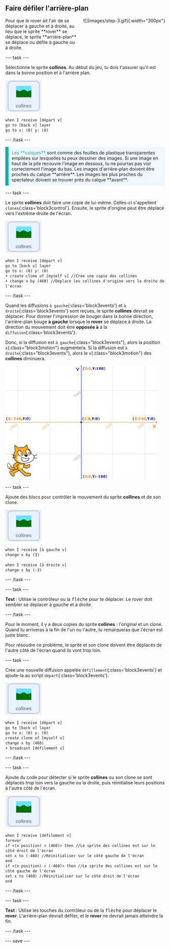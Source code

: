 ## Faire défiler l'arrière-plan

<div style="display: flex; flex-wrap: wrap">
<div style="flex-basis: 200px; flex-grow: 1; margin-right: 15px;">
Pour que le rover ait l'air de se déplacer à gauche et à droite, au lieu que le sprite **rover** se déplace, le sprite **arrière-plan** se déplace ou défile à gauche ou à droite.
</div>
<div>
![](images/step-3.gif){:width="300px"}
</div>
</div>

--- task ---

Sélectionne le sprite **collines**. Au début du jeu, tu dois t'assurer qu'il est dans la bonne position et à l'arrière plan.

![Le sprite collines.](images/hills-sprite.png)

```blocks3
when I receive [départ v]
go to [back v] layer
go to x: (0) y: (0)
```

--- /task ---

<p style="border-left: solid; border-width:10px; border-color: #0faeb0; background-color: aliceblue; padding: 10px;">
<span style="color: #0faeb0">Les **calques**</span> sont comme des feuilles de plastique transparentes empilées sur lesquelles tu peux dessiner des images. Si une image en haut de la pile recouvre l'image en dessous, tu ne pourras pas voir correctement l'image du bas. Les images d'arrière-plan doivent être proches du calque **arrière**. Les images les plus proches du spectateur doivent se trouver près du calque **avant**.
</p>

--- task ---

Le sprite **collines** doit faire une copie de lui-même. Celles-ci s'appellent `clones`{:class='block3control'}. Ensuite, le sprite d'origine peut être déplacé vers l'extrême droite de l'écran.

![Le sprite collines.](images/hills-sprite.png)

```blocks3
when I receive [départ v]
go to [back v] layer
go to x: (0) y: (0)
+ create clone of [myself v] //Crée une copie des collines
+ change x by (460) //Déplace les collines d'origine vers la droite de l'écran
```

--- /task ---

Quand les diffusions `à gauche`{:class='block3events'} et `à droite`{:class='block3events'} sont reçues, le sprite **collines** devrait se déplacer. Pour donner l'impression de bouger dans la bonne direction, l'arrière-plan bouge **à gauche** lorsque le **rover** se déplace à droite. La direction du mouvement doit être **opposée à** à la `diffusion`{:class='block3events'}.

Donc, si la diffusion est `à gauche`{:class="block3events"}, alors la position `x`{:class="block3motion"} augmentera. Si la diffusion est `à droite`{:class="block3events"}, alors le `x`{:class="block3motion"} des **collines** diminuera.

![Scène Scratch représentée avec un sprite dans le coin inférieur droit et un système de coordonnées x y en arrière-plan.](images/scratch-grid.png)

--- task ---

Ajoute des blocs pour contrôler le mouvement du sprite **collines** et de son clone.

![Le sprite collines.](images/hills-sprite.png)

```blocks3
when I receive [à gauche v]
change x by (3)

when I receive [à droite v]
change x by (-3)
```

--- /task ---

--- task ---

**Test** : Utilise le contrôleur ou la <kbd>flèche</kbd> pour te déplacer. Le rover doit sembler se déplacer à gauche et à droite.

--- /task ---

Pour le moment, il y a deux copies du sprite **collines** : l'original et un clone. Quand tu arriveras à la fin de l'un ou l'autre, tu remarqueras que l'écran est juste blanc.

Pour résoudre ce problème, le sprite et son clone doivent être déplacés de l'autre côté de l'écran quand ils vont trop loin.

--- task ---

Crée une nouvelle diffusion appelée `défillement`{:class='block3events'} et ajoute-la au script `départ`{:class='block3events'}.

![Le sprite collines.](images/hills-sprite.png)

```blocks3
when I receive [départ v]
go to [back v] layer
go to x: (0) y: (0)
create clone of [myself v]
change x by (460) 
+ broadcast [défilement v]
```

--- /task ---

--- task ---

Ajoute du code pour détecter si le sprite **collines** ou son clone se sont déplacés trop loin vers la gauche ou la droite, puis réinitialise leurs positions à l'autre côté de l'écran.

![Le sprite collines.](images/hills-sprite.png)

```blocks3
when I receive [défilement v]
forever
if <(x position) > (460)> then //Le sprite des collines est sur le côté droit de l'écran
set x to (-460) //Réinitialiser sur le côté gauche de l'écran
end
if <(x position) < (-460)> then //Le sprite des collines est sur le côté gauche de l'écran
set x to (460) //Réinitialiser sur le côté droit de l'écran
end
```

--- /task ---

--- task ---

**Test** : Utilise les touches du contrôleur ou de la <kbd>flèche</kbd> pour déplacer le **rover**. L'arrière-plan devrait défiler, et le **rover** ne devrait jamais atteindre la fin.

--- /task ---

--- save ---

